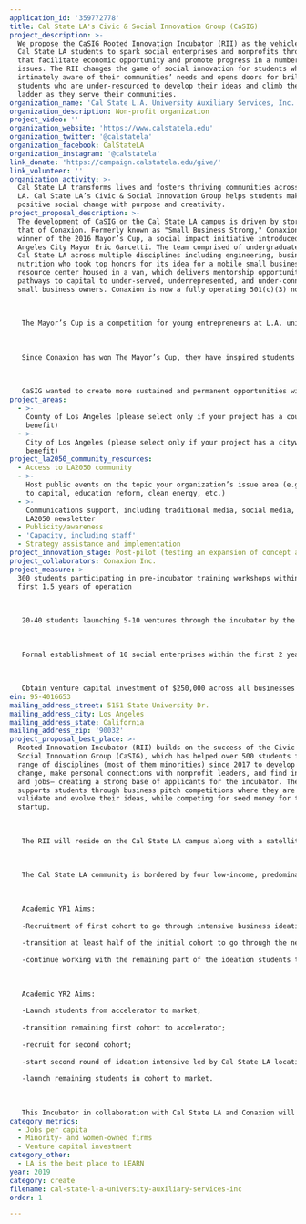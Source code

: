 ```yaml
---
application_id: '359772778'
title: Cal State LA's Civic & Social Innovation Group (CaSIG)
project_description: >-
  We propose the CaSIG Rooted Innovation Incubator (RII) as the vehicle to equip
  Cal State LA students to spark social enterprises and nonprofits throughout LA
  that facilitate economic opportunity and promote progress in a number of
  issues. The RII changes the game of social innovation for students who are
  intimately aware of their communities’ needs and opens doors for brilliant
  students who are under-resourced to develop their ideas and climb the economic
  ladder as they serve their communities.
organization_name: 'Cal State L.A. University Auxiliary Services, Inc.'
organization_description: Non-profit organization
project_video: ''
organization_website: 'https://www.calstatela.edu'
organization_twitter: '@calstatela'
organization_facebook: CalStateLA
organization_instagram: '@calstatela'
link_donate: 'https://campaign.calstatela.edu/give/'
link_volunteer: ''
organization_activity: >-
  Cal State LA transforms lives and fosters thriving communities across greater
  LA. Cal State LA’s Civic & Social Innovation Group helps students make
  positive social change with purpose and creativity.
project_proposal_description: >-
  The development of CaSIG on the Cal State LA campus is driven by stories like
  that of Conaxion. Formerly known as "Small Business Strong," Conaxion was the
  winner of the 2016 Mayor’s Cup, a social impact initiative introduced by Los
  Angeles City Mayor Eric Garcetti. The team comprised of undergraduates from
  Cal State LA across multiple disciplines including engineering, business and
  nutrition who took top honors for its idea for a mobile small business
  resource center housed in a van, which delivers mentorship opportunities and
  pathways to capital to under-served, underrepresented, and under-connected
  small business owners. Conaxion is now a fully operating 501(c)(3) nonprofit. 
   
   
   
   The Mayor’s Cup is a competition for young entrepreneurs at L.A. universities to pitch innovative solutions for tackling the city’s biggest challenges. Competitors were asked to develop ideas to address one of two issues: growing L.A.’s economy or civic engagement in neighborhoods. More than 100 teams applied, with graduate students from UCLA, USC and LMU competing in the final five.
   
   
   
   Since Conaxion has won The Mayor’s Cup, they have inspired students campus wide to explore entrepreneurship in a socially innovative way. The University has further engaged Conaxion to provide mentoring to students participating in hackathons and business pitch competitions, helping them explore creative and efficient ways to start social enterprises. 
   
   
   
   CaSIG wanted to create more sustained and permanent opportunities within the campus for students across multiple disciplines that could help them achieve the success of Conaxion by connecting student’s classroom experience, intrinsic ingenuity and needs of their communities.
project_areas:
  - >-
    County of Los Angeles (please select only if your project has a countywide
    benefit)
  - >-
    City of Los Angeles (please select only if your project has a citywide
    benefit)
project_la2050_community_resources:
  - Access to LA2050 community
  - >-
    Host public events on the topic your organization’s issue area (e.g. access
    to capital, education reform, clean energy, etc.) 
  - >-
    Communications support, including traditional media, social media, and
    LA2050 newsletter
  - Publicity/awareness
  - 'Capacity, including staff'
  - Strategy assistance and implementation
project_innovation_stage: Post-pilot (testing an expansion of concept after initially successful pilot)
project_collaborators: Conaxion Inc.
project_measure: >-
  300 students participating in pre-incubator training workshops within the
  first 1.5 years of operation
   
   
   
   20-40 students launching 5-10 ventures through the incubator by the end of year 2
   
   
   
   Formal establishment of 10 social enterprises within the first 2 years, 100% led by women founders and/or founders of color
   
   
   
   Obtain venture capital investment of $250,000 across all businesses
ein: 95-4016653
mailing_address_street: 5151 State University Dr.
mailing_address_city: Los Angeles
mailing_address_state: California
mailing_address_zip: '90032'
project_proposal_best_place: >-
  Rooted Innovation Incubator (RII) builds on the success of the Civic and
  Social Innovation Group (CaSIG), which has helped over 500 students from a
  range of disciplines (most of them minorities) since 2017 to develop ideas for
  change, make personal connections with nonprofit leaders, and find internships
  and jobs— creating a strong base of applicants for the incubator. The RII also
  supports students through business pitch competitions where they are able to
  validate and evolve their ideas, while competing for seed money for their
  startup.
   
   
   
   The RII will reside on the Cal State LA campus along with a satellite space at our partner organization— Conaxion, a nonprofit in South LA that focuses on economic development of small businesses. Students will learn the fundamentals of empathizing with their target audience, defining a problem and ideating a solution at Cal State LA. Conaxion will help students build out their solution with prototyping and gamification tools (e.g. 3D printers & pens, applications) using a human-centric approach to test products, and iterate once more before going to market.
   
   
   
   The Cal State LA community is bordered by four low-income, predominantly Hispanic neighborhoods: El Sereno, East Los Angeles, Lincoln Heights and Boyle Heights. These communities represent part of the 86% of Cal State LA students who come from Los Angeles County. In fact, 87% of the students apply for financial aid and nearly all are granted need-based aid, reflecting the surrounding low-income communities. Furthermore, over 60% of the 29,000 student population is Hispanic, thus explaining the University’s Hispanic Serving Institution status. By expanding the current programming of CaSIG with the addition of the RII, it will directly impact the all the communities that our students represent.
   
   
   
   Academic YR1 Aims: 
   
   -Recruitment of first cohort to go through intensive business ideation led by Cal State LA main location; 
   
   -transition at least half of the initial cohort to go through the next phases leading to launch, which would be led by Conaxion; 
   
   -continue working with the remaining part of the ideation students to help them strengthen their ideas in preparation to transition to Conaxion.
   
   
   
   Academic YR2 Aims:
   
   -Launch students from accelerator to market; 
   
   -transition remaining first cohort to accelerator; 
   
   -recruit for second cohort; 
   
   -start second round of ideation intensive led by Cal State LA location; transition second ideation cohort to incubator; 
   
   -launch remaining students in cohort to market.
   
   
   
   This Incubator in collaboration with Cal State LA and Conaxion will be a quintessential vessel for developing the brilliant minds of minorities— solving problems that they are currently facing in their community. While supporting these entrepreneurs, we will track impact by measuring jobs created, number of women and minority owned businesses created, capital investment and give people a reason to reside in Los Angeles to grow their business after graduation.
category_metrics:
  - Jobs per capita
  - Minority- and women-owned firms
  - Venture capital investment
category_other:
  - LA is the best place to LEARN
year: 2019
category: create
filename: cal-state-l-a-university-auxiliary-services-inc
order: 1

---
```

